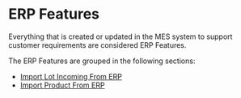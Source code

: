 # ERP Features

Everything that is created or updated in the MES system to support customer requirements are considered ERP Features.

The ERP Features are grouped in the following sections:
* [Import Lot Incoming From ERP](/AMSOsram/techspec>erpintegration>erpfeatures>ImportLotIncomingFromERP)
* [Import Product From ERP](/AMSOsram/techspec>erpintegration>erpfeatures>ImportProductFromERP)


